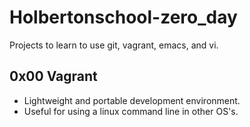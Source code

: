 # Holbertonschool-zero_day

Projects to learn to use git, vagrant, emacs, and vi.

## 0x00 Vagrant

- Lightweight and portable development environment.
- Useful for using a linux command line in other OS's.
